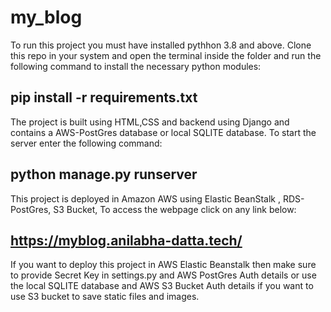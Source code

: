 # my_blog

To run this project you must have installed pythhon 3.8 and above. Clone this repo in your system and open the terminal inside the folder and run the following command to install the necessary python modules:
## pip install -r requirements.txt
The project is built using HTML,CSS and backend using Django and contains a AWS-PostGres database or local SQLITE database. 
To start the server enter the following command:
## python manage.py runserver

This project is deployed in Amazon AWS using Elastic BeanStalk , RDS-PostGres, S3 Bucket, To access the webpage click on any link below:
## https://myblog.anilabha-datta.tech/

If you want to deploy this project in AWS Elastic Beanstalk then make sure to provide Secret Key in settings.py and AWS PostGres Auth details or use the local SQLITE database and AWS S3 Bucket Auth details if you want to use S3 bucket to save static files and images.
